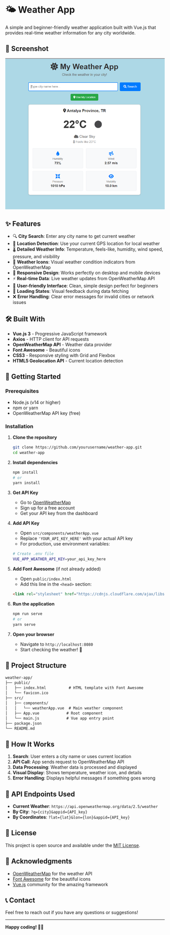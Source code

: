 # 🌤️ Weather App

A simple and beginner-friendly weather application built with Vue.js that provides real-time weather information for any city worldwide.

## 📸 Screenshot

![Weather App Screenshot](image.png)

## ✨ Features

- 🔍 **City Search**: Enter any city name to get current weather
- 📍 **Location Detection**: Use your current GPS location for local weather
- 🌡️ **Detailed Weather Info**: Temperature, feels-like, humidity, wind speed, pressure, and visibility
- 🎨 **Weather Icons**: Visual weather condition indicators from OpenWeatherMap
- 📱 **Responsive Design**: Works perfectly on desktop and mobile devices
- ⚡ **Real-time Data**: Live weather updates from OpenWeatherMap API
- 🎯 **User-friendly Interface**: Clean, simple design perfect for beginners
- 🔄 **Loading States**: Visual feedback during data fetching
- ❌ **Error Handling**: Clear error messages for invalid cities or network issues

## 🛠️ Built With

- **Vue.js 3** - Progressive JavaScript framework
- **Axios** - HTTP client for API requests  
- **OpenWeatherMap API** - Weather data provider
- **Font Awesome** - Beautiful icons
- **CSS3** - Responsive styling with Grid and Flexbox
- **HTML5 Geolocation API** - Current location detection

## 🚀 Getting Started

### Prerequisites

- Node.js (v14 or higher)
- npm or yarn
- OpenWeatherMap API key (free)

### Installation

1. **Clone the repository**
   ```bash
   git clone https://github.com/yourusername/weather-app.git
   cd weather-app
   ```

2. **Install dependencies**
   ```bash
   npm install
   # or
   yarn install
   ```

3. **Get API Key**
   - Go to [OpenWeatherMap](https://openweathermap.org/api)
   - Sign up for a free account
   - Get your API key from the dashboard

4. **Add API Key**
   - Open `src/components/weatherApp.vue`
   - Replace `'YOUR_API_KEY_HERE'` with your actual API key
   - For production, use environment variables:
   ```bash
   # Create .env file
   VUE_APP_WEATHER_API_KEY=your_api_key_here
   ```

5. **Add Font Awesome** (if not already added)
   - Open `public/index.html`
   - Add this line in the `<head>` section:
   ```html
   <link rel="stylesheet" href="https://cdnjs.cloudflare.com/ajax/libs/font-awesome/6.0.0/css/all.min.css">
   ```

6. **Run the application**
   ```bash
   npm run serve
   # or
   yarn serve
   ```

7. **Open your browser**
   - Navigate to `http://localhost:8080`
   - Start checking the weather! 🌟

## 📁 Project Structure

```
weather-app/
├── public/
│   ├── index.html          # HTML template with Font Awesome
│   └── favicon.ico
├── src/
│   ├── components/
│   │   └── weatherApp.vue  # Main weather component
│   ├── App.vue            # Root component
│   └── main.js            # Vue app entry point
├── package.json
└── README.md
```

## 🎯 How It Works

1. **Search**: User enters a city name or uses current location
2. **API Call**: App sends request to OpenWeatherMap API
3. **Data Processing**: Weather data is processed and displayed
4. **Visual Display**: Shows temperature, weather icon, and details
5. **Error Handling**: Displays helpful messages if something goes wrong

## 🔧 API Endpoints Used

- **Current Weather**: `https://api.openweathermap.org/data/2.5/weather`
- **By City**: `?q={city}&appid={API_key}`  
- **By Coordinates**: `?lat={lat}&lon={lon}&appid={API_key}`


## 📝 License

This project is open source and available under the [MIT License](LICENSE).

## 🙏 Acknowledgments

- [OpenWeatherMap](https://openweathermap.org/) for the weather API
- [Font Awesome](https://fontawesome.com/) for the beautiful icons
- [Vue.js](https://vuejs.org/) community for the amazing framework

## 📞 Contact

Feel free to reach out if you have any questions or suggestions!

---

**Happy coding! 🌈✨**